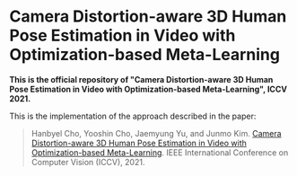 # Camera Distortion-aware 3D Human Pose Estimation in Video with Optimization-based Meta-Learning

**This is the official repository of "Camera Distortion-aware 3D Human Pose Estimation in Video with Optimization-based Meta-Learning", ICCV 2021.**

This is the implementation of the approach described in the paper:
> Hanbyel Cho, Yooshin Cho, Jaemyung Yu, and Junmo Kim. [Camera Distortion-aware 3D Human Pose Estimation in Video with Optimization-based Meta-Learning](https://arxiv.org/abs/2111.15056?context=cs). IEEE International Conference on Computer Vision (ICCV), 2021.
